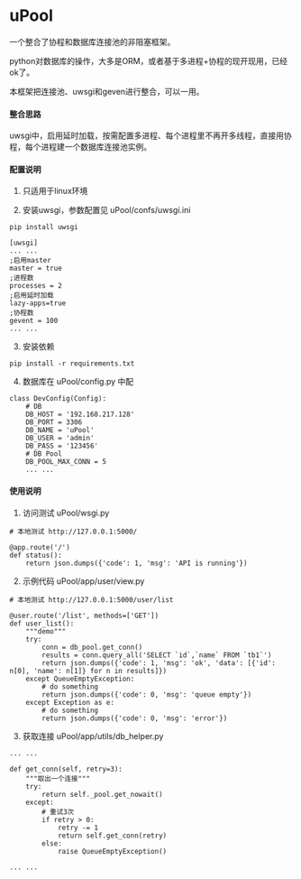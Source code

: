 # uPool
一个整合了协程和数据库连接池的非阻塞框架。

python对数据库的操作，大多是ORM，或者基于多进程+协程的现开现用，已经ok了。

本框架把连接池、uwsgi和geven进行整合，可以一用。

#### 整合思路
uwsgi中，启用延时加载，按需配置多进程、每个进程里不再开多线程，直接用协程，每个进程建一个数据库连接池实例。

#### 配置说明
1. 只适用于linux环境

2. 安装uwsgi，参数配置见 uPool/confs/uwsgi.ini
```
pip install uwsgi
```
```
[uwsgi]
... ...
;启用master
master = true
;进程数
processes = 2
;启用延时加载
lazy-apps=true
;协程数
gevent = 100
... ...
```
3. 安装依赖
```
pip install -r requirements.txt
```
4. 数据库在 uPool/config.py 中配
```
class DevConfig(Config):
    # DB
    DB_HOST = '192.168.217.128'
    DB_PORT = 3306
    DB_NAME = 'uPool'
    DB_USER = 'admin'
    DB_PASS = '123456'
    # DB Pool
    DB_POOL_MAX_CONN = 5
    ... ...
```

#### 使用说明
1. 访问测试 uPool/wsgi.py
```
# 本地测试 http://127.0.0.1:5000/

@app.route('/')
def status():
    return json.dumps({'code': 1, 'msg': 'API is running'})
```
2. 示例代码 uPool/app/user/view.py
```
# 本地测试 http://127.0.0.1:5000/user/list

@user.route('/list', methods=['GET'])
def user_list():
    """demo"""
    try:
        conn = db_pool.get_conn()
        results = conn.query_all('SELECT `id`,`name` FROM `tb1`')
        return json.dumps({'code': 1, 'msg': 'ok', 'data': [{'id': n[0], 'name': n[1]} for n in results]})
    except QueueEmptyException:
        # do something
        return json.dumps({'code': 0, 'msg': 'queue empty'})
    except Exception as e:
        # do something
        return json.dumps({'code': 0, 'msg': 'error'})
```
3. 获取连接 uPool/app/utils/db_helper.py
```
... ...

def get_conn(self, retry=3):
    """取出一个连接"""
    try:
        return self._pool.get_nowait()
    except:
        # 重试3次
        if retry > 0:
            retry -= 1
            return self.get_conn(retry)
        else:
            raise QueueEmptyException()

... ...
```
